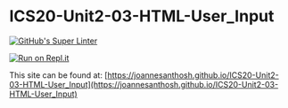 # ICS20-Unit2-03-HTML-User_Input

[![GitHub's Super Linter](https://github.com/joannesanthosh/ICS20-Unit2-03-HTML-UserInput/workflows/GitHub's%20Super%20Linter/badge.svg)](https://github.com/joannesanthosh/ICS20-Unit2-03-HTML-UserInput/actions)

[![Run on Repl.it](https://repl.it/badge/github/joannesanthosh/ICS20-Unit2-03-HTML-User_Input)](https://repl.it/github/joannesanthosh/ICS20-Unit2-03-HTML-User_Input)

This site can be found at: [https://joannesanthosh.github.io/ICS20-Unit2-03-HTML-User_Input](https://joannesanthosh.github.io/ICS20-Unit2-03-HTML-User_Input)
